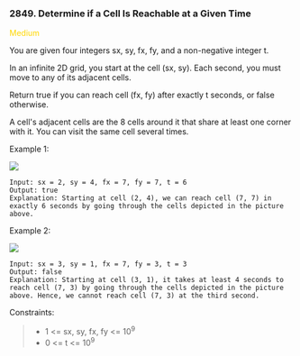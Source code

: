 ### 2849. Determine if a Cell Is Reachable at a Given Time

<span style="color:gold">Medium</span>

You are given four integers sx, sy, fx, fy, and a non-negative integer t.

In an infinite 2D grid, you start at the cell (sx, sy). Each second, you must move to any of its adjacent cells.

Return true if you can reach cell (fx, fy) after exactly t seconds, or false otherwise.

A cell's adjacent cells are the 8 cells around it that share at least one corner with it. You can visit the same cell several times.



Example 1:

![](https://assets.leetcode.com/uploads/2023/08/05/example2.svg)

    Input: sx = 2, sy = 4, fx = 7, fy = 7, t = 6
    Output: true
    Explanation: Starting at cell (2, 4), we can reach cell (7, 7) in exactly 6 seconds by going through the cells depicted in the picture above.

Example 2:

![](https://assets.leetcode.com/uploads/2023/08/05/example1.svg)

    Input: sx = 3, sy = 1, fx = 7, fy = 3, t = 3
    Output: false
    Explanation: Starting at cell (3, 1), it takes at least 4 seconds to reach cell (7, 3) by going through the cells depicted in the picture above. Hence, we cannot reach cell (7, 3) at the third second.



Constraints:

> - 1 <= sx, sy, fx, fy <= 10<sup>9</sup>
> - 0 <= t <= 10<sup>9</sup>
